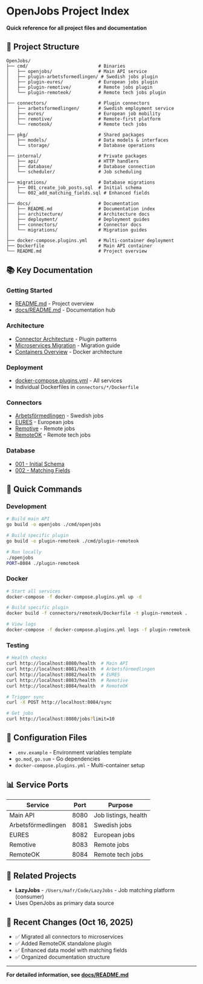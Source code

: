 # OpenJobs Project Index

**Quick reference for all project files and documentation**

## 📁 Project Structure

```
OpenJobs/
├── cmd/                          # Binaries
│   ├── openjobs/                 # Main API service
│   ├── plugin-arbetsformedlingen/ # Swedish jobs plugin
│   ├── plugin-eures/             # European jobs plugin
│   ├── plugin-remotive/          # Remote jobs plugin
│   └── plugin-remoteok/          # Remote tech jobs plugin
│
├── connectors/                   # Plugin connectors
│   ├── arbetsformedlingen/       # Swedish employment service
│   ├── eures/                    # European job mobility
│   ├── remotive/                 # Remote-first platform
│   └── remoteok/                 # Remote tech jobs
│
├── pkg/                          # Shared packages
│   ├── models/                   # Data models & interfaces
│   └── storage/                  # Database operations
│
├── internal/                     # Private packages
│   ├── api/                      # HTTP handlers
│   ├── database/                 # Database connection
│   └── scheduler/                # Job scheduling
│
├── migrations/                   # Database migrations
│   ├── 001_create_job_posts.sql  # Initial schema
│   └── 002_add_matching_fields.sql # Enhanced fields
│
├── docs/                         # Documentation
│   ├── README.md                 # Documentation index
│   ├── architecture/             # Architecture docs
│   ├── deployment/               # Deployment guides
│   ├── connectors/               # Connector docs
│   └── migrations/               # Migration guides
│
├── docker-compose.plugins.yml    # Multi-container deployment
├── Dockerfile                    # Main API container
└── README.md                     # Project overview
```

## 📚 Key Documentation

### Getting Started
- [README.md](README.md) - Project overview
- [docs/README.md](docs/README.md) - Documentation hub

### Architecture
- [Connector Architecture](docs/architecture/CONNECTOR_ARCHITECTURE.md) - Plugin patterns
- [Microservices Migration](docs/architecture/MICROSERVICES_MIGRATION.md) - Migration guide
- [Containers Overview](docs/deployment/CONTAINERS_OVERVIEW.md) - Docker architecture

### Deployment
- [docker-compose.plugins.yml](docker-compose.plugins.yml) - All services
- Individual Dockerfiles in `connectors/*/Dockerfile`

### Connectors
- [Arbetsförmedlingen](connectors/arbetsformedlingen/README.md) - Swedish jobs
- [EURES](connectors/eures/README.md) - European jobs
- [Remotive](connectors/remotive/README.md) - Remote jobs
- [RemoteOK](connectors/remoteok/README.md) - Remote tech jobs

### Database
- [001 - Initial Schema](migrations/001_create_job_posts.sql)
- [002 - Matching Fields](migrations/002_add_matching_fields.sql)

## 🚀 Quick Commands

### Development
```bash
# Build main API
go build -o openjobs ./cmd/openjobs

# Build specific plugin
go build -o plugin-remoteok ./cmd/plugin-remoteok

# Run locally
./openjobs
PORT=8084 ./plugin-remoteok
```

### Docker
```bash
# Start all services
docker-compose -f docker-compose.plugins.yml up -d

# Build specific plugin
docker build -f connectors/remoteok/Dockerfile -t plugin-remoteok .

# View logs
docker-compose -f docker-compose.plugins.yml logs -f plugin-remoteok
```

### Testing
```bash
# Health checks
curl http://localhost:8080/health  # Main API
curl http://localhost:8081/health  # Arbetsförmedlingen
curl http://localhost:8082/health  # EURES
curl http://localhost:8083/health  # Remotive
curl http://localhost:8084/health  # RemoteOK

# Trigger sync
curl -X POST http://localhost:8084/sync

# Get jobs
curl http://localhost:8080/jobs?limit=10
```

## 🔧 Configuration Files

- `.env.example` - Environment variables template
- `go.mod`, `go.sum` - Go dependencies
- `docker-compose.plugins.yml` - Multi-container setup

## 📊 Service Ports

| Service | Port | Purpose |
|---------|------|---------|
| Main API | 8080 | Job listings, health |
| Arbetsförmedlingen | 8081 | Swedish jobs |
| EURES | 8082 | European jobs |
| Remotive | 8083 | Remote jobs |
| RemoteOK | 8084 | Remote tech jobs |

## 🔗 Related Projects

- **LazyJobs** - `/Users/mafr/Code/LazyJobs` - Job matching platform (consumer)
- Uses OpenJobs as primary data source

## 📝 Recent Changes (Oct 16, 2025)

- ✅ Migrated all connectors to microservices
- ✅ Added RemoteOK standalone plugin
- ✅ Enhanced data model with matching fields
- ✅ Organized documentation structure

---

**For detailed information, see [docs/README.md](docs/README.md)**
